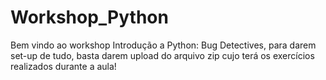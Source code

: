 # Workshop_Python
Bem vindo ao workshop Introdução a Python: Bug Detectives,
para darem set-up de tudo, basta darem upload do arquivo zip cujo terá os exercícios realizados durante a aula!
